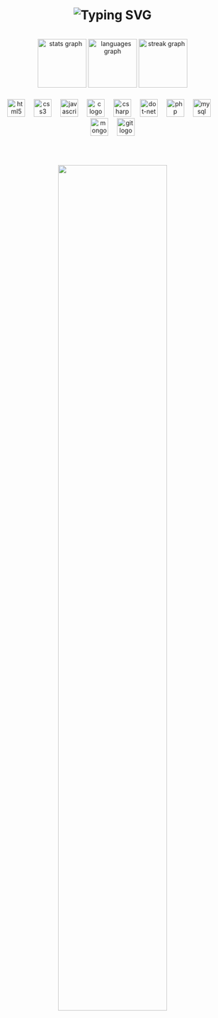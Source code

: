 <h1 align="center">
<img src="https://readme-typing-svg.herokuapp.com?font=Kanit&weight=300&size=26&duration=2500&pause=200&color=3A3C88&background=6DFFDE00&center=true&vCenter=true&width=435&lines=Ol%C3%A1++%F0%9F%A4%9E;Meu+nome+%C3%A9+Otavio;Bem-vindo+ao+meu+perfil!;Espero+que+goste+%F0%9F%91%BE" alt="Typing SVG" />
</h1>

####

<br clear="both">

<div align="center">
  <img src="https://github-readme-stats.vercel.app/api?username=TavossX&hide_title=false&hide_rank=false&show_icons=true&include_all_commits=true&count_private=false&disable_animations=false&theme=midnight-purple&locale=pt-br&hide_border=true&order=1" height="110" alt="stats graph"  />
  <img src="https://github-readme-stats.vercel.app/api/top-langs?username=TavossX&locale=pt-br&hide_title=false&layout=compact&card_width=320&langs_count=5&theme=midnight-purple&hide_border=true&order=2" height="110" alt="languages graph"  />
  <img src="https://streak-stats.demolab.com?user=TavossX&locale=pt-br&mode=daily&theme=midnight-purple&hide_border=true&border_radius=5&date_format=j/n%5B/Y%5D&order=3" height="110" alt="streak graph"  />

####

###

<div align="center">
  <img src="https://cdn.jsdelivr.net/gh/devicons/devicon/icons/html5/html5-original.svg" height="40" alt="html5 logo"  />
  <img width="12" />
  <img src="https://cdn.jsdelivr.net/gh/devicons/devicon/icons/css3/css3-original.svg" height="40" alt="css3 logo"  />
  <img width="12" />
  <img src="https://cdn.jsdelivr.net/gh/devicons/devicon/icons/javascript/javascript-original.svg" height="40" alt="javascript logo"  />
  <img width="12" />
  <img src="https://cdn.jsdelivr.net/gh/devicons/devicon/icons/c/c-original.svg" height="40" alt="c logo"  />
  <img width="12" />
  <img src="https://cdn.jsdelivr.net/gh/devicons/devicon/icons/csharp/csharp-original.svg" height="40" alt="csharp logo"  />
  <img width="12" />
  <img src="https://cdn.jsdelivr.net/gh/devicons/devicon/icons/dot-net/dot-net-original.svg" height="40" alt="dot-net logo"  />
  <img width="12" />
  <img src="https://cdn.jsdelivr.net/gh/devicons/devicon/icons/php/php-original.svg" height="40" alt="php logo"  />
  <img width="12" />
  <img src="https://cdn.jsdelivr.net/gh/devicons/devicon/icons/mysql/mysql-original.svg" height="40" alt="mysql logo"  />
  <img width="12" />
  <img src="https://cdn.jsdelivr.net/gh/devicons/devicon/icons/mongodb/mongodb-original.svg" height="40" alt="mongodb logo"  />
  <img width="12" />
  <img src="https://cdn.jsdelivr.net/gh/devicons/devicon/icons/git/git-original.svg" height="40" alt="git logo"  />
</div>

###

<br clear="both">

###


###

<div align="center">
  <img width = "70%" src="https://blogger.googleusercontent.com/img/b/R29vZ2xl/AVvXsEiLBYRYkMhqoihtwzZtmZf1mcFHFT7hUyFEzEQS2mknZnb_XkKVFxKxkKA-5rcmiRDmcaaHRSBa3X0vPXteBAZ604UptQl0H1dohy6kEIgdJl1ngXwRgIPYFm4Hm4_D_vfX9qu5TYytBm-_yPIt3IC74tSP3NoFGwgkufdW6PJsDsE53O-xoSx0jHQJ3A/s1600/WHITE-FERRARI-HEROSCREEN-5192023.png"/>
</div>
